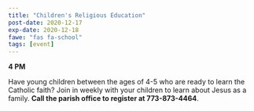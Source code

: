 ```yaml
---
title: "Children's Religious Education"
post-date: 2020-12-17
exp-date: 2020-12-18
fawe: "fas fa-school"
tags: [event]
---
```

**4 PM**

Have young children between the ages of 4-5 who are ready to learn the Catholic faith? Join in weekly with your children to learn about Jesus as a family. **Call the parish office to register at 773-873-4464**.